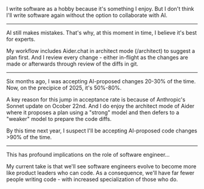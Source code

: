 I write software as a hobby because it's something I enjoy. 
But I don't think I'll write software again without the option to collaborate with AI.

---

AI still makes mistakes. That's why, at this moment in time, I believe it's best for experts.

My workflow includes Aider.chat in architect mode (/architect) to suggest a plan first.
And I review every change - either in-flight as the changes are made 
or afterwards through review of the diffs in git.

---

Six months ago, I was accepting AI-proposed changes 20-30% of the time. Now, on the precipice of 2025, it's 50%-80%.

A key reason for this jump in acceptance rate is because of Anthropic's Sonnet update on Ocober 22nd.
And I do enjoy the architect mode of Aider where it proposes a plan using a "strong" model and then defers
to a "weaker" model to prepare the code diffs.

By this time next year, I suspect I'll be accepting AI-proposed code changes >90% of the time.

---

This has profound implications on the role of software engineer...

My current take is that we'll see software engineers evolve to become more like product leaders who can code.
As a consequence, we'll have far fewer people writing code - with increased specialization of those who do.